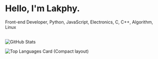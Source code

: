 <h1>
  Hello, I'm Lakphy.
</h1>
Front-end Developer,
Python, JavaScript, Electronics, C, C++, Algorithm, Linux 
<br><br>

![GitHub Stats](https://github-readme-stats.vercel.app/api?username=lakphy&show_icons=true&hide=["commits","contribs"]&title_color=37B256&icon_color=37B256)


![Top Languages Card (Compact layout)](https://github-readme-stats.vercel.app/api/top-langs/?username=zizi4n5&layout=compact)
